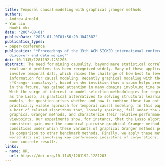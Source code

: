 ```yaml
---
title: Temporal causal modeling with graphical granger methods
authors:
- Andrew Arnold
- Yan Liu
- Naoki Abe
date: '2007-08-01'
publishDate: '2025-01-10T01:56:20.104238Z'
publication_types:
- paper-conference
publication: '*Proceedings of the 13th ACM SIGKDD international conference on Knowledge
  discovery and data mining*'
doi: 10.1145/1281192.1281203
abstract: The need for mining causality, beyond mere statistical correlations, for
  real world problems has been recognized widely. Many of these applications naturally
  involve temporal data, which raises the challenge of how best to leverage the temporal
  information for causal modeling. Recently graphical modeling with the concept of
  \"Granger causality\", based on the intuition that a cause helps predict its effects
  in the future, has gained attention in many domains involving time series data analysis.
  With the surge of interest in model selection methodologies for regression, such
  as the Lasso, as practical alternatives to solving structural learning of graphical
  models, the question arises whether and how to combine these two notions into a
  practically viable approach for temporal causal modeling. In this paper, we examine
  a host of related algorithms that, loosely speaking, fall under the category of
  graphical Granger methods, and characterize their relative performance from multiple
  viewpoints. Our experiments show, for instance, that the Lasso algorithm exhibits
  consistent gain over the canonical pairwise graphical Granger method. We also characterize
  conditions under which these variants of graphical Granger methods perform well
  in comparison to other benchmark methods. Finally, we apply these methods to a real
  world data set involving key performance indicators of corporations, and present
  some concrete results.
links:
- name: URL
  url: https://doi.org/10.1145/1281192.1281203
---
```

